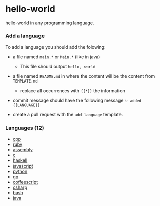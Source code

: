 # hello-world
hello-world in any programming language.

### Add a language

To add a language you should add the folowing:

* a file named `main.*` or `Main.*` (like in java)

    * This file should output `hello, world`

* a file named `README.md` in where the content will be the content from `TEMPLATE.md`

    * replace all occurrences with `{{*}}` the information

* commit message should have the following message `✨ added {{LANGUAGE}}`

* create a pull request with the `add language` template.


### Languages (12)

* [cpp](./cpp)
* [ruby](./ruby)
* [assembly](./assembly)
* [c](./c)
* [haskell](./haskell)
* [javascript](./javascript)
* [python](./python)
* [go](./go)
* [coffeescript](./coffeescript)
* [csharp](./csharp)
* [bash](./bash)
* [java](./java)